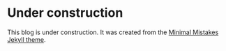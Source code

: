 # Under construction

This blog is under construction. It was created from the [Minimal Mistakes Jekyll theme](https://github.com/mmistakes/minimal-mistakes).


